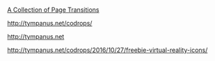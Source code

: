# 

[A Collection of Page Transitions](http://tympanus.net/codrops/2013/05/07/a-collection-of-page-transitions/)

http://tympanus.net/codrops/

http://tympanus.net

http://tympanus.net/codrops/2016/10/27/freebie-virtual-reality-icons/

